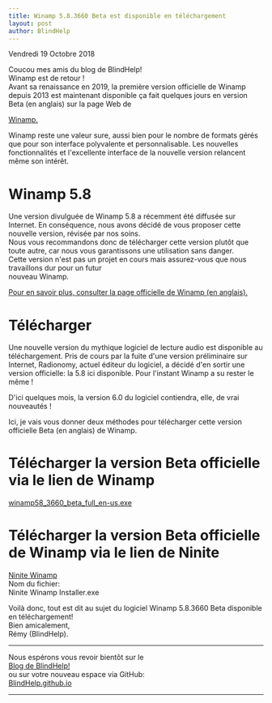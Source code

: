 ```yaml
---
title: Winamp 5.8.3660 Beta est disponible en téléchargement
layout: post
author: BlindHelp
---
```


<footer>Vendredi 19 Octobre 2018</footer>


Coucou mes amis du blog de BlindHelp!               
Winamp est de retour !            
Avant sa renaissance en 2019, la première version officielle de Winamp depuis 2013 est maintenant disponible ça fait quelques jours en version Beta (en anglais) sur la page Web de    
<p><a href="https://winamp.com/" target="_blank" rel="noopener">Winamp.</a></p>
Winamp reste une valeur sure, aussi bien pour le nombre de formats gérés que pour son interface polyvalente et personnalisable. Les nouvelles fonctionnalités et l'excellente interface de la nouvelle version relancent même son intérêt.           

# Winamp 5.8 #
Une version divulguée de Winamp 5.8 a récemment été diffusée sur Internet. En conséquence, nous avons décidé de vous proposer cette nouvelle version, révisée par nos soins.                    
Nous vous recommandons donc de télécharger cette version plutôt que toute autre, car nous vous garantissons une utilisation sans danger.                   
Cette version n'est pas un projet en cours mais assurez-vous que nous travaillons dur pour un futur            
nouveau Winamp.
<p><a href="https://winamp.com/" target="_blank" rel="noopener">Pour en savoir plus, consulter la page officielle de Winamp (en anglais).</a></p>

# Télécharger #
Une nouvelle version du mythique logiciel de lecture audio est disponible au téléchargement. Pris de cours par la fuite d'une version préliminaire sur Internet, Radionomy, actuel éditeur du logiciel, a décidé d'en sortir une version officielle: la 5.8 ici disponible. Pour l'instant Winamp a su rester le même !          

D'ici quelques mois, la version 6.0 du logiciel contiendra, elle, de vrai nouveautés !           

Ici, je vais vous donner deux méthodes pour télécharger cette version officielle Beta (en anglais) de Winamp.         

# Télécharger la version Beta officielle via le lien de Winamp #
[winamp58_3660_beta_full_en-us.exe](https://download.nullsoft.com/winamp/client/winamp58_3660_beta_full_en-us.exe)

# Télécharger la version Beta officielle de Winamp via le lien de Ninite #
[Ninite Winamp](https://ninite.com/winamp/ninite.exe)                  
Nom du fichier:          
Ninite Winamp Installer.exe             

Voilà donc,  tout est dit au sujet du logiciel Winamp 5.8.3660 Beta disponible en téléchargement!       
Bien amicalement,    
Rémy (BlindHelp).

---

Nous espérons vous revoir bientôt sur le      
[Blog de BlindHelp!](http://blindhelp.blogspot.fr/)                    
ou sur  votre nouveau espace via GitHub:                     
[BlindHelp.github.io](https://blindhelp.github.io)                    

---